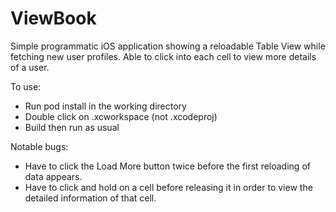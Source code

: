 # ViewBook
Simple programmatic iOS application showing a reloadable Table View while fetching new user profiles. Able to click into each cell to view more details of a user.

To use:
- Run pod install in the working directory
- Double click on .xcworkspace (not .xcodeproj)
- Build then run as usual

Notable bugs:
- Have to click the Load More button twice before the first reloading of data appears.
- Have to click and hold on a cell before releasing it in order to view the detailed information of that cell.
